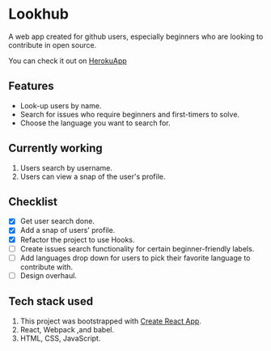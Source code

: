# Lookhub

A web app created for github users, especially beginners who are looking to contribute in open source.

You can check it out on [HerokuApp](https://lookhub.herokuapp.com)

## Features

-   Look-up users by name.
-   Search for issues who require beginners and first-timers to solve.
-   Choose the language you want to search for.

## Currently working

1. Users search by username.
2. Users can view a snap of the user's profile.

## Checklist

-   [x] Get user search done.
-   [x] Add a snap of users' profile.
-   [x] Refactor the project to use Hooks.
-   [ ] Create issues search functionality for certain beginner-friendly labels.
-   [ ] Add languages drop down for users to pick their favorite language to contribute with.
-   [ ] Design overhaul.

## Tech stack used

1. This project was bootstrapped with [Create React App](https://github.com/facebook/create-react-app).
2. React, Webpack ,and babel.
3. HTML, CSS, JavaScript.
